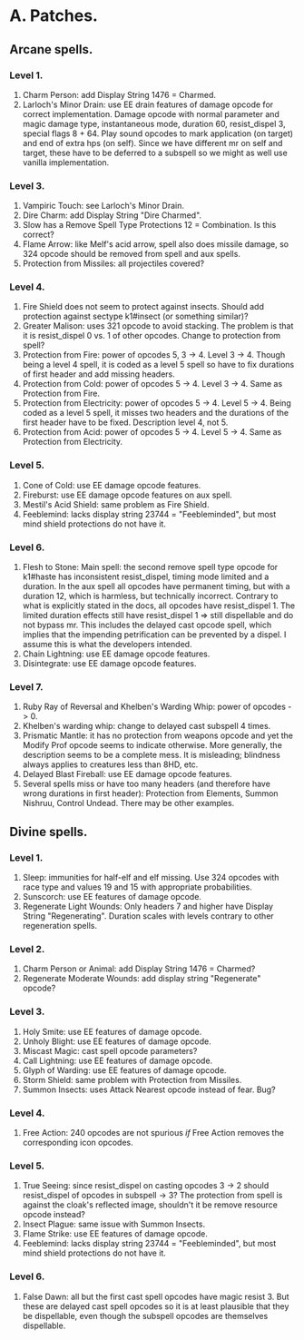 # A. Patches.

## Arcane spells.

### Level 1.

1. Charm Person: add Display String 1476 = Charmed.
2. Larloch's Minor Drain: use EE drain features of damage opcode for correct implementation. Damage opcode with normal parameter and magic damage type, instantaneous mode, duration 60, resist_dispel 3, special flags 8 + 64. Play sound opcodes to mark application (on target) and end of extra hps (on self). Since we have different mr on self and target, these have to be deferred to a subspell so we might as well use vanilla implementation.

### Level 3.

1. Vampiric Touch: see Larloch's Minor Drain.
2. Dire Charm: add Display String "Dire Charmed".
3. Slow has a Remove Spell Type Protections 12 = Combination. Is this correct?
4. Flame Arrow: like Melf's acid arrow, spell also does missile damage, so 324 opcode should be removed from spell and aux spells.
5. Protection from Missiles: all projectiles covered?

### Level 4.

1. Fire Shield does not seem to protect against insects. Should add protection against sectype k1#insect (or something similar)?
2. Greater Malison: uses 321 opcode to avoid stacking. The problem is that it is resist_dispel 0 vs. 1 of other opcodes. Change to protection from spell?
3. Protection from Fire: power of opcodes 5, 3 -> 4. Level 3 -> 4. Though being a level 4 spell, it is coded as a level 5 spell so have to fix durations of first header and add missing headers.
4. Protection from Cold: power of opcodes 5 -> 4. Level 3 -> 4. Same as Protection from Fire.
5. Protection from Electricity: power of opcodes 5 -> 4. Level 5 -> 4. Being coded as a level 5 spell, it misses two headers and the durations of the first header have to be fixed. Description level 4, not 5.
6. Protection from Acid: power of opcodes 5 -> 4. Level 5 -> 4. Same as Protection from Electricity.

### Level 5.

1. Cone of Cold: use EE damage opcode features.
2. Fireburst: use EE damage opcode features on aux spell.
3. Mestil's Acid Shield: same problem as Fire Shield.
4. Feeblemind: lacks display string 23744 = "Feebleminded", but most mind shield protections do not have it.

### Level 6.

1. Flesh to Stone: Main spell: the second remove spell type opcode for k1#haste has inconsistent resist_dispel, timing mode limited and a duration. In the aux spell all opcodes have permanent timing, but with a duration 12, which is harmless, but technically incorrect. Contrary to what is explicitly stated in the docs, all opcodes have resist_dispel 1. The limited duration effects still have resist_dispel 1 => still dispellable and do not bypass mr. This includes the delayed cast opcode spell, which implies that the impending petrification can be prevented by a dispel. I assume this is what the developers intended.
2. Chain Lightning: use EE damage opcode features.
3. Disintegrate: use EE damage opcode features.

### Level 7.

1. Ruby Ray of Reversal and Khelben's Warding Whip: power of opcodes -> 0.
2. Khelben's warding whip: change to delayed cast subspell 4 times.
3. Prismatic Mantle: it has no protection from weapons opcode and yet the Modify Prof opcode seems to indicate otherwise. More generally, the description seems to be a complete mess. It is misleading; blindness always applies to creatures less than 8HD, etc.
4. Delayed Blast Fireball: use EE damage opcode features.
5. Several spells miss or have too many headers (and therefore have wrong durations in first header): Protection from Elements, Summon Nishruu, Control Undead. There may be other examples.

## Divine spells.

### Level 1.

1. Sleep: immunities for half-elf and elf missing. Use 324 opcodes with race type and values 19 and 15 with appropriate probabilities.
2. Sunscorch: use EE features of damage opcode.
3. Regenerate Light Wounds: Only headers 7 and higher have Display String "Regenerating". Duration scales with levels contrary to other regeneration spells.

### Level 2.

1. Charm Person or Animal: add Display String 1476 = Charmed?
2. Regenerate Moderate Wounds: add display string "Regenerate" opcode?

### Level 3.

1. Holy Smite: use EE features of damage opcode.
2. Unholy Blight: use EE features of damage opcode.
3. Miscast Magic: cast spell opcode parameters?
4. Call Lightning: use EE features of damage opcode.
5. Glyph of Warding: use EE features of damage opcode.
6. Storm Shield: same problem with Protection from Missiles.
7. Summon Insects: uses Attack Nearest opcode instead of fear. Bug?

### Level 4.

1. Free Action: 240 opcodes are not spurious *if* Free Action removes the corresponding icon opcodes.

### Level 5.

1. True Seeing: since resist_dispel on casting opcodes 3 -> 2 should resist_dispel of opcodes in subspell -> 3? The protection from spell is against the cloak's reflected image, shouldn't it be remove resource opcode instead?
2. Insect Plague: same issue with Summon Insects.
3. Flame Strike: use EE features of damage opcode.
4. Feeblemind: lacks display string 23744 = "Feebleminded", but most mind shield protections do not have it.

### Level 6.

1. False Dawn: all but the first cast spell opcodes have magic resist 3. But these are delayed cast spell opcodes so it is at least plausible that they be dispellable, even though the subspell opcodes are themselves dispellable.
